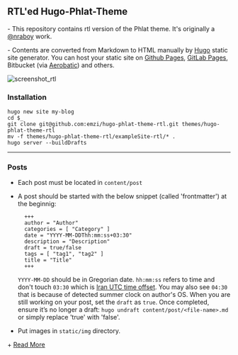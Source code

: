 ## RTL'ed Hugo-Phlat-Theme
\- This repository contains rtl version of the Phlat theme. It's originally a [@nraboy](https://github.com/nraboy) work.

\- Contents are converted from Markdown to HTML manually by [Hugo](http://gohugo.io/) static site generator. You can host your static site on [Github Pages](https://pages.github.com/), [GitLab Pages](https://pages.gitlab.io/), Bitbucket (via [Aerobatic](https://www.aerobatic.com/)) and others.

![screenshot_rtl](https://cloud.githubusercontent.com/assets/1899175/15530309/e109eddc-2268-11e6-9346-b578ee8cc4c6.png)

### Installation

    hugo new site my-blog
    cd $_
    git clone git@github.com:emzi/hugo-phlat-theme-rtl.git themes/hugo-phlat-theme-rtl
    mv -f themes/hugo-phlat-theme-rtl/exampleSite-rtl/* .
    hugo server --buildDrafts

---
### Posts
- Each post must be located in `content/post`
- A post should be started with the below snippet (called 'frontmatter') at the beginnig:

        +++
        author = "Author"
        categories = [ "Category" ]
        date = "YYYY-MM-DDThh:mm:ss+03:30"
        description = "Description"
        draft = true/false
        tags = [ "tag1", "tag2" ]
        title = "Title"
        +++

    `YYYY-MM-DD` should be in Gregorian date. `hh:mm:ss` refers to time and don't touch `03:30` which is [Iran UTC time offset](https://en.wikipedia.org/wiki/UTC%2B03:30). You may also see `04:30` that is because of detected summer clock on author's OS.
    When you are still working on your post, set the `draft` as `true`. Once completed, ensure it’s no longer a draft: `hugo undraft content/post/<file-name>.md` or simply replace 'true' with 'false'.

- Put images in `static/img` directory.

\+ [Read More](https://github.com/emzi/hugo-phlat-theme-rtl/blob/master/READMORE.md)
